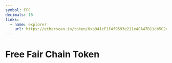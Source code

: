 ```yaml
---
symbol: FFC
decimals: 18
links:
  - name: explorer
    url: https://etherscan.io/token/0xb941eF1f4f9593e211e4CA47B11cb5C2de43Ba38
---
```


# Free Fair Chain Token
